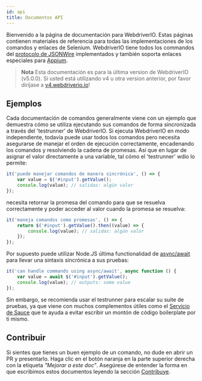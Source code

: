 ```yaml
---
id: api
title: Documentos API
---
```

Bienvenido a la página de documentación para WebdriverIO. Estas páginas contienen materiales de referencia para todas las implementaciones de los comandos y enlaces de Selenium. WebdriverIO tiene todos los commandos del [protocolo de JSONWire](https://github.com/SeleniumHQ/selenium/wiki/JsonWireProtocol) implementados y también soporta enlaces especiales para [Appium](http://appium.io).

> **Nota** Esta documentación es para la última version de WebdriverIO (v5.0.0). Si usted está utilizando v4 u otra version anterior, por favor diríjase a [v4.webdriverio.io](http://v4.webdriverio.io)!

## Ejemplos

Cada documentación de comandos generalmente viene con un ejemplo que demuestra cómo se utiliza ejecutando sus comandos de forma sincronizada a través del 'testrunner' de WebdriverIO. Si ejecuta WebdriverIO en modo independiente, todavía puede usar todos los comandos pero necesita asegurarse de manejar el orden de ejecución correctamente, encadenando los comandos y resolviendo la cadena de promesas. Así que en lugar de asignar el valor directamente a una variable, tal cómo el 'testrunner' wdio lo permite:

```js
it('puede manejar comandos de manera sincrónica', () => {
    var value = $('#input').getValue();
    console.log(value); // salidas: algún valor
});
```

necesita retornar la promesa del comando para que se resuelva correctamente y poder acceder al valor cuando la promesa se resuelva:

```js
it('maneja comandos como promesas', () => {
    return $('#input').getValue().then((value) => {
        console.log(value); // salidas: algún valor
    });
});
```

Por supuesto puede utilizar Node.JS última functionalidad de [async/await](https://github.com/yortus/asyncawait) para llevar una sintaxis sincrónica a sus pruebas:

```js
it('can handle commands using async/await', async function () {
    var value = await $('#input').getValue();
    console.log(value); // outputs: some value
});
```

Sin embargo, se recomienda usar el testrunner para escalar su suite de pruebas, ya que viene con muchos complementos útiles como el [Servicio de Sauce](_sauce-service.md) que te ayuda a evitar escribir un montón de código boilerplate por ti mismo.

## Contribuir

Si sientes que tienes un buen ejemplo de un comando, no dude en abrir un PR y presentarlo. Haga clic en el botón naranja en la parte superior derecha con la etiqueta *"Mejorar a este doc"*. Asegúrese de entender la forma en que escribimos estos documentos leyendo la sección [Contribuye](https://github.com/webdriverio/webdriverio/blob/master/CONTRIBUTING.md).